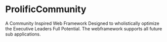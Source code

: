 # ProlificCommunity
A Community Inspired Web Framework Designed to wholistically optimize the Executive Leaders Full Potential. The webframework supports all future sub applications. 
